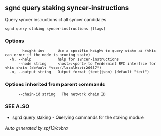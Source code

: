 ## sgnd query staking syncer-instructions

Query syncer instructions of all syncer candidates

```
sgnd query staking syncer-instructions [flags]
```

### Options

```
      --height int      Use a specific height to query state at (this can error if the node is pruning state)
  -h, --help            help for syncer-instructions
      --node string     <host>:<port> to Tendermint RPC interface for this chain (default "tcp://localhost:26657")
  -o, --output string   Output format (text|json) (default "text")
```

### Options inherited from parent commands

```
      --chain-id string   The network chain ID
```

### SEE ALSO

* [sgnd query staking](sgnd_query_staking.md)	 - Querying commands for the staking module

###### Auto generated by spf13/cobra
